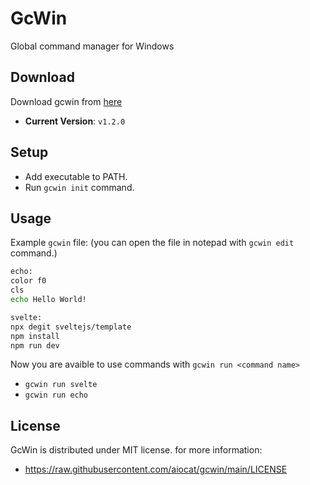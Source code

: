 # GcWin
Global command manager for Windows

## Download
Download gcwin from [here](https://github.com/aiocat/gcwin/releases/latest)
- **Current Version**: `v1.2.0`

## Setup
- Add executable to PATH.
- Run `gcwin init` command.

## Usage
Example `gcwin` file: (you can open the file in notepad with `gcwin edit` command.)
```sh
echo:
color f0
cls
echo Hello World!

svelte:
npx degit sveltejs/template
npm install
npm run dev
```

Now you are avaible to use commands with `gcwin run <command name>`
- `gcwin run svelte`
- `gcwin run echo`

## License
GcWin is distributed under MIT license. for more information:
- https://raw.githubusercontent.com/aiocat/gcwin/main/LICENSE